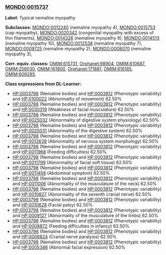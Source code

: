 
### [MONDO:0015737](http://purl.obolibrary.org/obo/MONDO_0015737)
**Label:** Typical nemaline myopathy

**Subclasses:** [MONDO:0012240](http://purl.obolibrary.org/obo/MONDO_0012240) (nemaline myopathy 4), [MONDO:0015753](http://purl.obolibrary.org/obo/MONDO_0015753) (cap myopathy), [MONDO:0020342](http://purl.obolibrary.org/obo/MONDO_0020342) (congenital myopathy with excess of thin filaments), [MONDO:0014326](http://purl.obolibrary.org/obo/MONDO_0014326) (nemaline myopathy 9), [MONDO:0014513](http://purl.obolibrary.org/obo/MONDO_0014513) (nemaline myopathy 10), [MONDO:0012538](http://purl.obolibrary.org/obo/MONDO_0012538) (nemaline myopathy 7), [MONDO:0009725](http://purl.obolibrary.org/obo/MONDO_0009725) (nemaline myopathy 2), [MONDO:0008070](http://purl.obolibrary.org/obo/MONDO_0008070) (nemaline myopathy 3), 

**Corr. equiv. classes:** [OMIM:615731](http://purl.obolibrary.org/obo/OMIM_615731), [Orphanet:98904](http://www.orpha.net/ORDO/Orphanet_98904), [OMIM:610687](http://purl.obolibrary.org/obo/OMIM_610687), [OMIM:256030](http://purl.obolibrary.org/obo/OMIM_256030), [OMIM:161800](http://purl.obolibrary.org/obo/OMIM_161800), [Orphanet:171881](http://www.orpha.net/ORDO/Orphanet_171881), [OMIM:616165](http://purl.obolibrary.org/obo/OMIM_616165), [OMIM:609285](http://purl.obolibrary.org/obo/OMIM_609285), 

**Class expressions from DL-Learner:**

- [HP:0003798](http://purl.obolibrary.org/obo/HP_0003798) (Nemaline bodies) and [HP:0003812](http://purl.obolibrary.org/obo/HP_0003812) (Phenotypic variability) and [HP:0100022](http://purl.obolibrary.org/obo/HP_0100022) (Abnormality of movement) 62.50%
- [HP:0003798](http://purl.obolibrary.org/obo/HP_0003798) (Nemaline bodies) and [HP:0003812](http://purl.obolibrary.org/obo/HP_0003812) (Phenotypic variability) and [HP:0030319](http://purl.obolibrary.org/obo/HP_0030319) (Weakness of facial musculature) 62.50%
- [HP:0003798](http://purl.obolibrary.org/obo/HP_0003798) (Nemaline bodies) and [HP:0003812](http://purl.obolibrary.org/obo/HP_0003812) (Phenotypic variability) and [HP:0025032](http://purl.obolibrary.org/obo/HP_0025032) (Abnormality of digestive system physiology) 62.50%
- [HP:0003798](http://purl.obolibrary.org/obo/HP_0003798) (Nemaline bodies) and [HP:0003812](http://purl.obolibrary.org/obo/HP_0003812) (Phenotypic variability) and [HP:0025031](http://purl.obolibrary.org/obo/HP_0025031) (Abnormality of the digestive system) 62.50%
- [HP:0003798](http://purl.obolibrary.org/obo/HP_0003798) (Nemaline bodies) and [HP:0003812](http://purl.obolibrary.org/obo/HP_0003812) (Phenotypic variability) and [HP:0012639](http://purl.obolibrary.org/obo/HP_0012639) (Abnormality of nervous system morphology) 62.50%
- [HP:0003798](http://purl.obolibrary.org/obo/HP_0003798) (Nemaline bodies) and [HP:0003812](http://purl.obolibrary.org/obo/HP_0003812) (Phenotypic variability) and [HP:0011968](http://purl.obolibrary.org/obo/HP_0011968) (Feeding difficulties) 62.50%
- [HP:0003798](http://purl.obolibrary.org/obo/HP_0003798) (Nemaline bodies) and [HP:0003812](http://purl.obolibrary.org/obo/HP_0003812) (Phenotypic variability) and [HP:0011799](http://purl.obolibrary.org/obo/HP_0011799) (Abnormality of facial soft tissue) 62.50%
- [HP:0003798](http://purl.obolibrary.org/obo/HP_0003798) (Nemaline bodies) and [HP:0003812](http://purl.obolibrary.org/obo/HP_0003812) (Phenotypic variability) and [HP:0011458](http://purl.obolibrary.org/obo/HP_0011458) (Abdominal symptom) 62.50%
- [HP:0003798](http://purl.obolibrary.org/obo/HP_0003798) (Nemaline bodies) and [HP:0003812](http://purl.obolibrary.org/obo/HP_0003812) (Phenotypic variability) and [HP:0011006](http://purl.obolibrary.org/obo/HP_0011006) (Abnormality of the musculature of the neck) 62.50%
- [HP:0003798](http://purl.obolibrary.org/obo/HP_0003798) (Nemaline bodies) and [HP:0003812](http://purl.obolibrary.org/obo/HP_0003812) (Phenotypic variability) and [HP:0010827](http://purl.obolibrary.org/obo/HP_0010827) (Abnormality of the seventh cranial nerve) 62.50%
- [HP:0003798](http://purl.obolibrary.org/obo/HP_0003798) (Nemaline bodies) and [HP:0003812](http://purl.obolibrary.org/obo/HP_0003812) (Phenotypic variability) and [HP:0010628](http://purl.obolibrary.org/obo/HP_0010628) (Facial palsy) 62.50%
- [HP:0003798](http://purl.obolibrary.org/obo/HP_0003798) (Nemaline bodies) and [HP:0003812](http://purl.obolibrary.org/obo/HP_0003812) (Phenotypic variability) and [HP:0009127](http://purl.obolibrary.org/obo/HP_0009127) (Abnormality of the musculature of the limbs) 62.50%
- [HP:0003798](http://purl.obolibrary.org/obo/HP_0003798) (Nemaline bodies) and [HP:0003812](http://purl.obolibrary.org/obo/HP_0003812) (Phenotypic variability) and [HP:0008872](http://purl.obolibrary.org/obo/HP_0008872) (Feeding difficulties in infancy) 62.50%
- [HP:0003798](http://purl.obolibrary.org/obo/HP_0003798) (Nemaline bodies) and [HP:0003812](http://purl.obolibrary.org/obo/HP_0003812) (Phenotypic variability) and [HP:0006824](http://purl.obolibrary.org/obo/HP_0006824) (Cranial nerve paralysis) 62.50%
- [HP:0003798](http://purl.obolibrary.org/obo/HP_0003798) (Nemaline bodies) and [HP:0003812](http://purl.obolibrary.org/obo/HP_0003812) (Phenotypic variability) and [HP:0005346](http://purl.obolibrary.org/obo/HP_0005346) (Abnormal facial expression) 62.50%


